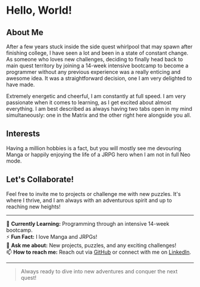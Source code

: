 # Hello, World! 

## About Me

After a few years stuck inside the side quest whirlpool that may spawn after finishing college, I have seen a lot and been in a state of constant change. As someone who loves new challenges, deciding to finally head back to main quest territory by joining a 14-week intensive bootcamp to become a programmer without any previous experience was a really enticing and awesome idea. It was a straightforward decision, one I am very delighted to have made.

Extremely energetic and cheerful, I am constantly at full speed. I am very passionate when it comes to learning, as I get excited about almost everything. I am best described as always having two tabs open in my mind simultaneously: one in the Matrix and the other right here alongside you all.

## Interests

Having a million hobbies is a fact, but you will mostly see me devouring Manga or happily enjoying the life of a JRPG hero when I am not in full Neo mode.

## Let's Collaborate!

Feel free to invite me to projects or challenge me with new puzzles. It's where I thrive, and I am always with an adventurous spirit and up to reaching new heights!

---

🌱 **Currently Learning:** Programming through an intensive 14-week bootcamp.  
⚡ **Fun Fact:** I love Manga and JRPGs!  
💬 **Ask me about:** New projects, puzzles, and any exciting challenges!  
📫 **How to reach me:** Reach out via [GitHub]([https://github.com/yourusername](https://github.com/SaiyajinMachine)) or connect with me on [LinkedIn]([https://linkedin.com/in/yourprofile](https://www.linkedin.com/in/andreferreiradepinho/)).

---

> Always ready to dive into new adventures and conquer the next quest!
